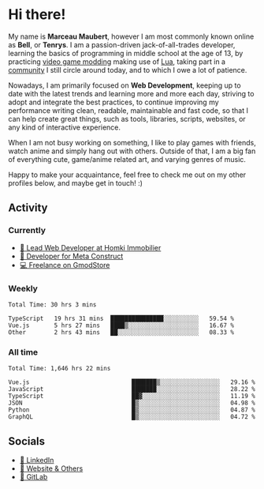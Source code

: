 # Hi there!

My name is **Marceau Maubert**, however I am most commonly known online as **Bell**, or **Tenrys**. I am a passion-driven jack-of-all-trades developer, learning the basics of programming in middle school at the age of 13, by practicing [video game modding](https://garrysmod.com) making use of [Lua](https://lua.org), taking part in a [community](https://metastruct.net) I still circle around today, and to which I owe a lot of patience.

Nowadays, I am primarily focused on **Web Development**, keeping up to date with the latest trends and learning more and more each day, striving to adopt  and integrate the best practices, to continue improving my performance writing clean, readable, maintainable and fast code, so that I can help create great things, such as tools, libraries, scripts, websites, or any kind of interactive experience.

When I am not busy working on something, I like to play games with friends, watch anime and simply hang out with others. Outside of that, I am a big fan of everything cute, game/anime related art, and varying genres of music.

Happy to make your acquaintance, feel free to check me out on my other profiles below, and maybe get in touch! :)

## Activity

### Currently

- [🏢 Lead Web Developer at Homki Immobilier](https://homki-immobilier.com)
- [🎈 Developer for Meta Construct](https://metastruct.net)
- [💻 Freelance on GmodStore](https://www.gmodstore.com/users/Tenrys)

### Weekly
<!--START_SECTION:wakaWeekly-->

```text
Total Time: 30 hrs 3 mins

TypeScript   19 hrs 31 mins  ███████████████░░░░░░░░░░   59.54 %
Vue.js       5 hrs 27 mins   ████▒░░░░░░░░░░░░░░░░░░░░   16.67 %
Other        2 hrs 43 mins   ██░░░░░░░░░░░░░░░░░░░░░░░   08.33 %
```

<!--END_SECTION:wakaWeekly-->

### All time
<!--START_SECTION:wakaTotal-->

```text
Total Time: 1,646 hrs 22 mins

Vue.js                             ███████▒░░░░░░░░░░░░░░░░░   29.16 %
JavaScript                         ███████░░░░░░░░░░░░░░░░░░   28.22 %
TypeScript                         ██▓░░░░░░░░░░░░░░░░░░░░░░   11.19 %
JSON                               █▒░░░░░░░░░░░░░░░░░░░░░░░   04.98 %
Python                             █▒░░░░░░░░░░░░░░░░░░░░░░░   04.87 %
GraphQL                            █▒░░░░░░░░░░░░░░░░░░░░░░░   04.72 %
```

<!--END_SECTION:wakaTotal-->

## Socials

- [👔 LinkedIn](https://www.linkedin.com/in/marceau-maubert)
- [🔗 Website & Others](https://bell.moe)
- [🦊 GitLab](https://gitlab.com/Tenrys)
